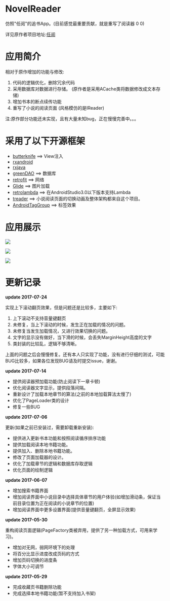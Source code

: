 # NovelReader

仿照"任阅"的追书App。(目前感觉最重要贡献，就是重写了阅读器 0 0)

详见原作者项目地址:[任阅](https://github.com/JustWayward/BookReader)

# 应用简介

相对于原作增加的功能与修改:

1. 代码的逻辑优化，删除冗余代码
2. 采用数据库对数据进行存储。 (原作者是采用ACache类将数据修改成文本存储)
3. 增加书本的断点续传功能
4. 重写了小说的阅读页面 (风格模仿的是IReader)

注:原作部分功能还未实现，且有大量未知bug，正在慢慢完善中。。。

# 采用了以下开源框架

* [butterknife](https://github.com/JakeWharton/butterknife)    ==>    View注入
* [rxandroid](https://github.com/ReactiveX/RxAndroid)
* [rxjava](https://github.com/ReactiveX/RxJava)
* [greenDAO](https://github.com/greenrobot/greenDAO)    ==>    数据库
* [retrofit](https://github.com/square/retrofit)  ==> 网络
* [Glide](https://github.com/bumptech/glide)    ==>    图片加载
* [retrolambda](https://github.com/orfjackal/retrolambda)    ==>    在AndroidStudio3.0以下版本支持Lambda
* [treader](https://github.com/PeachBlossom/treader)    ==>    小说阅读页面的切换动画及整体架构都来自这个项目。
* [AndroidTagGroup](https://github.com/2dxgujun/AndroidTagGroup)    ==>    标签效果
# 应用展示

![](https://github.com/newbiechen1024/NovelReader/blob/master/screenshot/download.gif)

![](https://github.com/newbiechen1024/NovelReader/blob/master/screenshot/reader.gif)

![](https://github.com/newbiechen1024/NovelReader/blob/master/screenshot/load_local_file.gif)

# 更新记录

**update 2017-07-24**

实现上下滚动翻页效果，但是问题还是比较多，主要如下:
1. 上下滚动不支持音量键翻页
2. 未修复，当上下滚动的时候，发生正在加载的情况的问题。
3. 未修复当发生加载情况，又进行效果切换的问题。
4. 文字的显示没有做好，当下滑的时候，会丢失MarginHeight高度的文字
5. 类封装的比较乱，逻辑不够清晰。

上面的问题之后会慢慢修复。还有本人只实现了功能，没有进行仔细的测试，可能BUG比较多，如果各位发现BUG请及时提交issue，谢谢。

**update 2017-07-14**
* 提供阅读器预加载功能(防止阅读下一章卡顿)
* 优化阅读器文字显示，提供段落间隔。
* 重新设计了加载本地章节的算法(之前的本地加载算法太慢了)
* 优化了PageLoader类的设计
* 修复一些BUG

**update 2017-07-06**

更新(如果之前已安装过，需要卸载重新安装):
* 提供进入更新书本功能和按照阅读循序排序功能
* 提供加载阅读本地书籍功能。
* 提供加入、删除本地书籍功能。
* 修改了页面加载器的设计。
* 优化了加载章节的逻辑和数据库存取逻辑
* 优化页面的绘制逻辑

**update 2017-06-07**
* 增加搜索书籍界面
* 增加阅读界面中小说目录中选择具体章节的用户体验(如增加滑动条，保证当前目录位置为正在阅读的小说章节的位置)
* 增加阅读界面中更多设置界面(提供音量键翻页，全屏显示效果)

**update 2017-05-30**

重构阅读页面逻辑(PageFactory类被弃用，提供了另一种加载方式，可用来学习)。
 * 增加对无网，弱网环境下的处理
 * 将百分比显示进度改成页码的方式
 * 增加页码切换的进度条
 * 字体大小可调节

**update 2017-05-29**
 * 完成收藏页书籍删除功能
 * 完成选择本地书籍功能(暂不支持加入书架)
